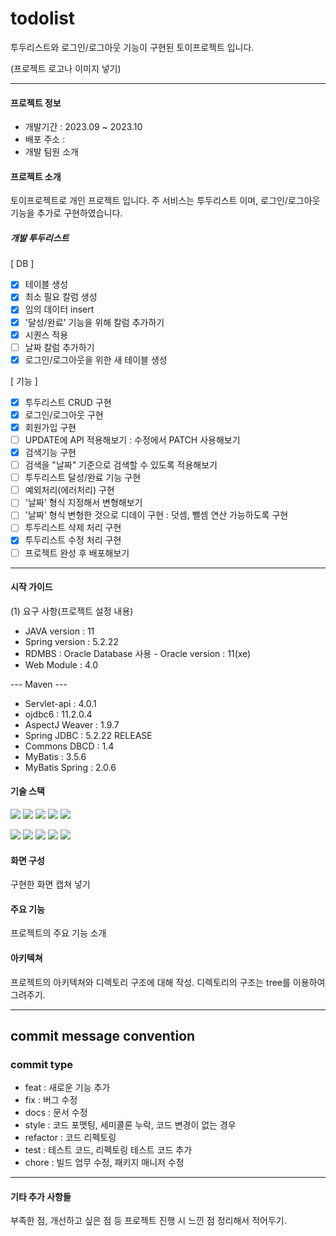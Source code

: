 # todolist
투두리스트와 로그인/로그아웃 기능이 구현된 토이프로젝트 입니다.

(프로젝트 로고나 이미지 넣기)

---

#### 프로젝트 정보
- 개발기간 : 2023.09 ~ 2023.10
- 배포 주소 :
- 개발 팀원 소개

#### 프로젝트 소개
토이프로젝트로 개인 프로젝트 입니다.
주 서비스는 투두리스트 이며, 로그인/로그아웃 기능을 추가로 구현하였습니다.
##### 개발 투두리스트
[ DB ]
- [x] 테이블 생성
- [x] 최소 필요 칼럼 생성
- [x] 임의 데이터 insert
- [x] '달성/완료' 기능을 위해 칼럼 추가하기
- [x] 시퀀스 적용
- [ ] 날짜 칼럼 추가하기
- [x] 로그인/로그아웃을 위한 새 테이블 생성

[ 기능 ]
- [x] 투두리스트 CRUD 구현
- [x] 로그인/로그아웃 구현
- [x] 회원가입 구현
- [ ] UPDATE에 API 적용해보기 : 수정에서 PATCH 사용해보기
- [x] 검색기능 구현
- [ ] 검색을 "날짜" 기준으로 검색할 수 있도록 적용해보기
- [ ] 투두리스트 달성/완료 기능 구현
- [ ] 예외처리(에러처리) 구현
- [ ] '날짜' 형식 지정해서 변형해보기
- [ ] '날짜' 형식 변형한 것으로 디데이 구현 : 덧셈, 뺄셈 연산 가능하도록 구현
- [ ] 투두리스트 삭제 처리 구현
- [x] 투두리스트 수정 처리 구현
- [ ] 프로젝트 완성 후 배포해보기

---

#### 시작 가이드
(1) 요구 사항(프로젝트 설정 내용)
- JAVA version : 11
- Spring version : 5.2.22
- RDMBS : Oracle Database 사용 - Oracle version : 11(xe)
- Web Module : 4.0

--- Maven ---
- Servlet-api : 4.0.1
- ojdbc6 : 11.2.0.4
- AspectJ Weaver : 1.9.7
- Spring JDBC : 5.2.22 RELEASE
- Commons DBCD : 1.4
- MyBatis : 3.5.6
- MyBatis Spring : 2.0.6

#### 기술 스택
<img src="https://img.shields.io/badge/java-007396?style=for-the-badge&logo=java&logoColor=white"> <img src="https://img.shields.io/badge/html5-E34F26?style=for-the-badge&logo=html5&logoColor=white"> <img src="https://img.shields.io/badge/css-1572B6?style=for-the-badge&logo=css3&logoColor=white"> <img src="https://img.shields.io/badge/javascript-F7DF1E?style=for-the-badge&logo=javascript&logoColor=black"> <img src="https://img.shields.io/badge/jquery-0769AD?style=for-the-badge&logo=jquery&logoColor=white">

<img src="https://img.shields.io/badge/oracle-F80000?style=for-the-badge&logo=oracle&logoColor=white"> <img src="https://img.shields.io/badge/spring-6DB33F?style=for-the-badge&logo=spring&logoColor=white"> <img src="https://img.shields.io/badge/apache tomcat-F8DC75?style=for-the-badge&logo=apachetomcat&logoColor=white"> <img src="https://img.shields.io/badge/github-181717?style=for-the-badge&logo=github&logoColor=white"> <img src="https://img.shields.io/badge/git-F05032?style=for-the-badge&logo=git&logoColor=white">

#### 화면 구성
구현한 화면 캡쳐 넣기

#### 주요 기능
프로젝트의 주요 기능 소개

#### 아키텍쳐
프로젝트의 아키텍쳐와 디렉토리 구조에 대해 작성.
디렉토리의 구조는 tree를 이용하여 그려주기.

---

## commit message convention
### commit type
- feat : 새로운 기능 추가
- fix : 버그 수정
- docs : 문서 수정
- style : 코드 포맷팅, 세미콜론 누락, 코드 변경이 없는 경우
- refactor : 코드 리펙토링
- test : 테스트 코드, 리펙토링 테스트 코드 추가
- chore : 빌드 업무 수정, 패키지 매니저 수정

---

#### 기타 추가 사항들
부족한 점, 개선하고 싶은 점 등 프로젝트 진행 시 느낀 점 정리해서 적어두기.
